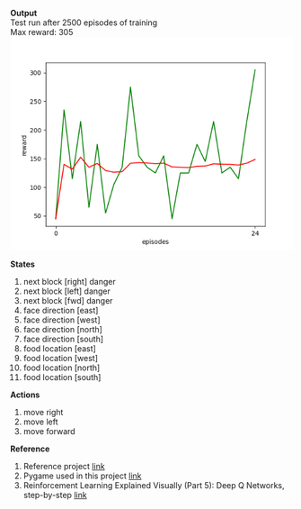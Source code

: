 **Output**\
Test run after 2500 episodes of training\
Max reward: 305\
<img src="./Log/0.1.png" alt="drawing" width="600"/>

**States**
1. next block [right] danger
2. next block [left]  danger 
3. next block [fwd]   danger 
4. face direction [east]
5. face direction [west]
6. face direction [north]
7. face direction [south]
8. food location [east]
9. food location [west]
10. food location [north] 
11. food location [south]

**Actions**
1. move right
2. move left
3. move forward

**Reference**
1. Reference project [link](https://github.com/vedantgoswami/SnakeGameAI)
2. Pygame used in this project [link](https://github.com/vedantgoswami/SnakeGameAI/blob/main/snake_game.py)
3. Reinforcement Learning Explained Visually (Part 5): Deep Q Networks, step-by-step [link](https://towardsdatascience.com/reinforcement-learning-explained-visually-part-5-deep-q-networks-step-by-step-5a5317197f4b)
